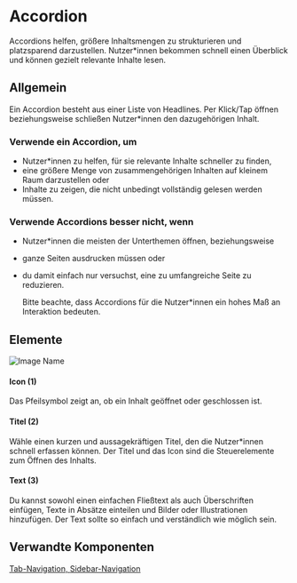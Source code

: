 # Accordion

Accordions helfen, größere Inhaltsmengen zu strukturieren und platzsparend darzustellen. Nutzer*innen bekommen schnell einen Überblick und können gezielt relevante Inhalte lesen.

## Allgemein

Ein Accordion besteht aus einer Liste von Headlines. Per Klick/Tap öffnen beziehungsweise schließen Nutzer*innen den dazugehörigen Inhalt.

### Verwende ein Accordion, um

*	Nutzer*innen zu helfen, für sie relevante Inhalte schneller zu finden, 
*	eine größere Menge von zusammengehörigen Inhalten auf kleinem Raum darzustellen oder
*	Inhalte zu zeigen, die nicht unbedingt vollständig gelesen werden müssen.


### Verwende Accordions besser nicht, wenn 

*	Nutzer*innen die meisten der Unterthemen öffnen, beziehungsweise
*	ganze Seiten ausdrucken müssen oder
*	du damit einfach nur versuchst, eine zu umfangreiche Seite zu reduzieren.

    Bitte beachte, dass Accordions für die Nutzer*innen ein hohes Maß an Interaktion bedeuten.


## Elemente

![Image Name](assets/3_components/accordion/accordion.png)

#### Icon (1)

Das Pfeilsymbol zeigt an, ob ein Inhalt geöffnet oder geschlossen ist.

#### Titel (2)

Wähle einen kurzen und aussagekräftigen Titel, den die Nutzer*innen schnell erfassen können. Der Titel und das Icon sind die Steuerelemente zum Öffnen des Inhalts.


#### Text (3)

Du kannst sowohl einen einfachen Fließtext als auch Überschriften einfügen, Texte in Absätze einteilen und Bilder oder Illustrationen hinzufügen. Der Text sollte so einfach und verständlich wie möglich sein.

## Verwandte Komponenten

<a href="?path=/usage/components-tab-navigation--text-icon">Tab-Navigation, </a>
<a href="?path=/usage/components-sidebar-navigation--standard">Sidebar-Navigation</a>
